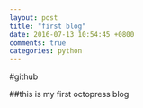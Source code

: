 ```yaml
---
layout: post
title: "first blog"
date: 2016-07-13 10:54:45 +0800
comments: true
categories: python
---
```

#github
<!--more-->
##this is my first octopress blog